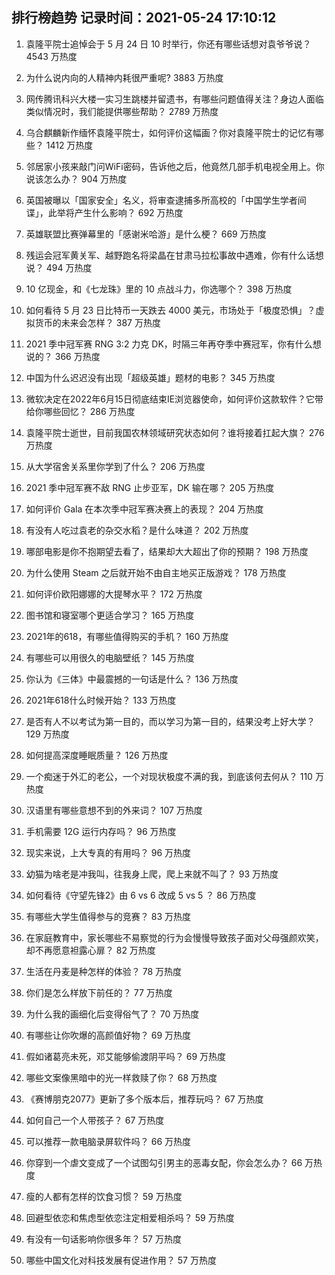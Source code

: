 
## 排行榜趋势 记录时间：2021-05-24 17:10:12
  
  1. 袁隆平院士追悼会于 5 月 24 日 10 时举行，你还有哪些话想对袁爷爷说？ 4543 万热度
    
  2. 为什么说内向的人精神内耗很严重呢? 3883 万热度
    
  3. 网传腾讯科兴大楼一实习生跳楼并留遗书，有哪些问题值得关注？身边人面临类似情况时，我们能提供哪些帮助？ 2789 万热度
    
  4. 乌合麒麟新作缅怀袁隆平院士，如何评价这幅画？你对袁隆平院士的记忆有哪些？ 1412 万热度
    
  5. 邻居家小孩来敲门问WiFi密码，告诉他之后，他竟然几部手机电视全用上。你说该怎么办？ 904 万热度
    
  6. 英国被曝以「国家安全」名义，将审查逮捕多所高校的「中国学生学者间谍」，此举将产生什么影响？ 692 万热度
    
  7. 英雄联盟比赛弹幕里的「感谢米哈游」是什么梗？ 669 万热度
    
  8. 残运会冠军黄关军、越野跑名将梁晶在甘肃马拉松事故中遇难，你有什么话想说？ 494 万热度
    
  9. 10 亿现金，和《七龙珠》里的 10 点战斗力，你选哪个？ 398 万热度
    
  10. 如何看待 5 月 23 日比特币一天跌去 4000 美元，市场处于「极度恐惧」？虚拟货币的未来会怎样？ 387 万热度
    
  11. 2021 季中冠军赛 RNG 3:2 力克 DK，时隔三年再夺季中赛冠军，你有什么想说的？ 366 万热度
    
  12. 中国为什么迟迟没有出现「超级英雄」题材的电影？ 345 万热度
    
  13. 微软决定在2022年6月15日彻底结束IE浏览器使命，如何评价这款软件？它带给你哪些回忆？ 286 万热度
    
  14. 袁隆平院士逝世，目前我国农林领域研究状态如何？谁将接着扛起大旗？ 276 万热度
    
  15. 从大学宿舍关系里你学到了什么？ 206 万热度
    
  16. 2021 季中冠军赛不敌 RNG 止步亚军，DK 输在哪？ 205 万热度
    
  17. 如何评价 Gala 在本次季中冠军赛决赛上的表现？ 204 万热度
    
  18. 有没有人吃过袁老的杂交水稻？是什么味道？ 202 万热度
    
  19. 哪部电影是你不抱期望去看了，结果却大大超出了你的预期？ 198 万热度
    
  20. 为什么使用 Steam 之后就开始不由自主地买正版游戏？ 178 万热度
    
  21. 如何评价欧阳娜娜的大提琴水平？ 172 万热度
    
  22. 图书馆和寝室哪个更适合学习？ 165 万热度
    
  23. 2021年的618，有哪些值得购买的手机？ 160 万热度
    
  24. 有哪些可以用很久的电脑壁纸？ 145 万热度
    
  25. 你认为《三体》中最震撼的一句话是什么？ 136 万热度
    
  26. 2021年618什么时候开始？ 133 万热度
    
  27. 是否有人不以考试为第一目的，而以学习为第一目的，结果没考上好大学？ 129 万热度
    
  28. 如何提高深度睡眠质量？ 126 万热度
    
  29. 一个痴迷于外汇的老公，一个对现状极度不满的我，到底该何去何从？ 110 万热度
    
  30. 汉语里有哪些意想不到的外来词？ 107 万热度
    
  31. 手机需要 12G 运行内存吗？ 96 万热度
    
  32. 现实来说，上大专真的有用吗？ 96 万热度
    
  33. 幼猫为啥老是冲我叫，往我身上爬，爬上来就不叫了？ 93 万热度
    
  34. 如何看待《守望先锋2》由 6 vs 6 改成 5 vs 5 ？ 86 万热度
    
  35. 有哪些大学生值得参与的竞赛？ 83 万热度
    
  36. 在家庭教育中，家长哪些不易察觉的行为会慢慢导致孩子面对父母强颜欢笑，却不再愿意袒露心扉？ 82 万热度
    
  37. 生活在丹麦是种怎样的体验？ 78 万热度
    
  38. 你们是怎么样放下前任的？ 77 万热度
    
  39. 为什么我的画细化后变得俗气了？ 70 万热度
    
  40. 有哪些让你吹爆的高颜值好物？ 69 万热度
    
  41. 假如诸葛亮未死，邓艾能够偷渡阴平吗？ 69 万热度
    
  42. 哪些文案像黑暗中的光一样救赎了你？ 68 万热度
    
  43. 《赛博朋克2077》更新了多个版本后，推荐玩吗？ 67 万热度
    
  44. 如何自己一个人带孩子？ 67 万热度
    
  45. 可以推荐一款电脑录屏软件吗？ 66 万热度
    
  46. 你穿到一个虐文变成了一个试图勾引男主的恶毒女配，你会怎么办？ 66 万热度
    
  47. 瘦的人都有怎样的饮食习惯？ 59 万热度
    
  48. 回避型依恋和焦虑型依恋注定相爱相杀吗？ 59 万热度
    
  49. 有没有一句话影响你很多年？ 57 万热度
    
  50. 哪些中国文化对科技发展有促进作用？ 57 万热度
    